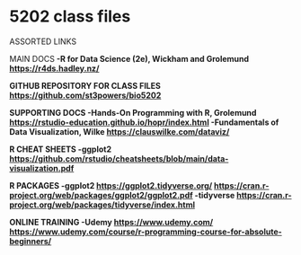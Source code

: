 # 5202 class files

ASSORTED LINKS

MAIN DOCS<b>
-R for Data Science (2e), Wickham and Grolemund
https://r4ds.hadley.nz/

GITHUB REPOSITORY FOR CLASS FILES
https://github.com/st3powers/bio5202

SUPPORTING DOCS
-Hands-On Programming with R, Grolemund
https://rstudio-education.github.io/hopr/index.html
-Fundamentals of Data Visualization, Wilke
https://clauswilke.com/dataviz/

R CHEAT SHEETS
-ggplot2
https://github.com/rstudio/cheatsheets/blob/main/data-visualization.pdf

R PACKAGES
-ggplot2
https://ggplot2.tidyverse.org/
https://cran.r-project.org/web/packages/ggplot2/ggplot2.pdf
-tidyverse
https://cran.r-project.org/web/packages/tidyverse/index.html

ONLINE TRAINING
-Udemy
https://www.udemy.com/
https://www.udemy.com/course/r-programming-course-for-absolute-beginners/

 
